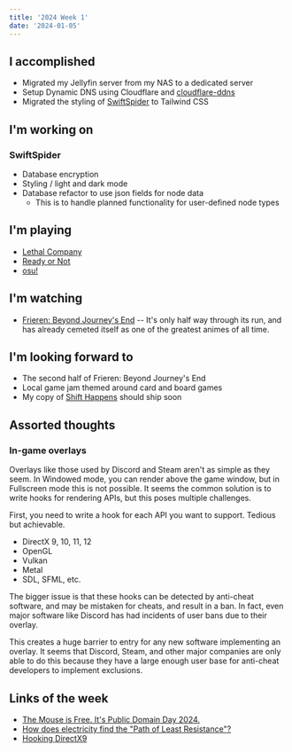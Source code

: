 ```yaml
---
title: '2024 Week 1'
date: '2024-01-05'
---
```


## I accomplished

- Migrated my Jellyfin server from my NAS to a dedicated server
- Setup Dynamic DNS using Cloudflare and
  [cloudflare-ddns](https://github.com/timothymiller/cloudflare-ddns)
- Migrated the styling of [SwiftSpider](https://journal.danielpower.ca) to Tailwind CSS

## I'm working on

### SwiftSpider

- Database encryption
- Styling / light and dark mode
- Database refactor to use json fields for node data
  - This is to handle planned functionality for user-defined node types

## I'm playing

- [Lethal Company](https://store.steampowered.com/app/1966720/Lethal_Company/)
- [Ready or Not](https://store.steampowered.com/app/1144200/Ready_or_Not/)
- [osu!](https://osu.ppy.sh/users/16997200)

## I'm watching

- [Frieren: Beyond Journey's End](https://myanimelist.net/anime/52991/Sousou_no_Frieren) -- It's
  only half way through its run, and has already cemeted itself as one of the greatest animes of all
  time.

## I'm looking forward to

- The second half of Frieren: Beyond Journey's End
- Local game jam themed around card and board games
- My copy of [Shift Happens](https://shifthappens.site/) should ship soon

## Assorted thoughts

### In-game overlays

Overlays like those used by Discord and Steam aren't as simple as they seem. In Windowed mode, you
can render above the game window, but in Fullscreen mode this is not possible. It seems the common
solution is to write hooks for rendering APIs, but this poses multiple challenges.

First, you need to write a hook for each API you want to support. Tedious but achievable.

- DirectX 9, 10, 11, 12
- OpenGL
- Vulkan
- Metal
- SDL, SFML, etc.

The bigger issue is that these hooks can be detected by anti-cheat software, and may be mistaken for
cheats, and result in a ban. In fact, even major software like Discord has had incidents of user
bans due to their overlay.

This creates a huge barrier to entry for any new software implementing an overlay. It seems that
Discord, Steam, and other major companies are only able to do this because they have a large enough
user base for anti-cheat developers to implement exclusions.

## Links of the week

- [The Mouse is Free. It's Public Domain Day 2024.](https://www.youtube.com/watch?v=xo89hj8SG0c)
- [How does electricity find the "Path of Least Resistance"?](https://www.youtube.com/watch?v=C3gnNpYK3lo)
- [Hooking DirectX9](https://www.youtube.com/watch?v=20wXiQMVMpA)
